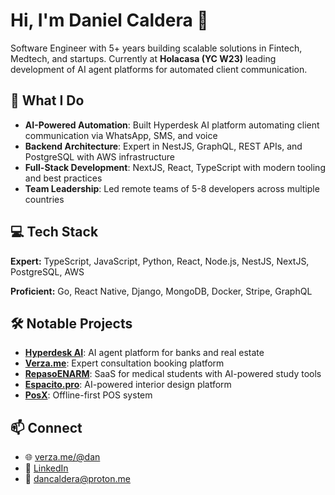 # Hi, I'm Daniel Caldera 👋

  Software Engineer with 5+ years building scalable solutions in Fintech, Medtech, and startups. Currently at **Holacasa (YC W23)** leading development of AI agent
  platforms for automated client communication.

  ## 🚀 What I Do

  - **AI-Powered Automation**: Built Hyperdesk AI platform automating client communication via WhatsApp, SMS, and voice
  - **Backend Architecture**: Expert in NestJS, GraphQL, REST APIs, and PostgreSQL with AWS infrastructure
  - **Full-Stack Development**: NextJS, React, TypeScript with modern tooling and best practices
  - **Team Leadership**: Led remote teams of 5-8 developers across multiple countries

  ## 💻 Tech Stack

  **Expert:** TypeScript, JavaScript, Python, React, Node.js, NestJS, NextJS, PostgreSQL, AWS

  **Proficient:** Go, React Native, Django, MongoDB, Docker, Stripe, GraphQL

  ## 🛠️ Notable Projects

  - **[Hyperdesk AI](https://hyperdesk-ai.com)**: AI agent platform for banks and real estate
  - **[Verza.me](https://verza.me/@dan)**: Expert consultation booking platform
  - **[RepasoENARM](https://repasoenarm.com)**: SaaS for medical students with AI-powered study tools
  - **[Espacito.pro](https://espacito.pro)**: AI-powered interior design platform
  - **[PosX](https://github.com/dancaldera/posx)**: Offline-first POS system

  ## 📫 Connect

  - 🌐 [verza.me/@dan](https://verza.me/@dan)
  - 💼 [LinkedIn](https://linkedin.com/in/daniel-caldera)
  - 📧 dancaldera@proton.me
